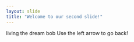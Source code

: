 ```yaml
---
layout: slide
title: "Welcome to our second slide!"
---
```

living the dream bob
Use the left arrow to go back!

